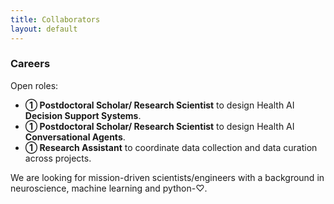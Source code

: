 ```yaml
---
title: Collaborators
layout: default
---
```


### Careers 
Open roles:

- **① Postdoctoral Scholar/ Research Scientist** to design Health AI **Decision Support Systems**. 
- **① Postdoctoral Scholar/ Research Scientist** to design Health AI **Conversational Agents**. 
- **① Research Assistant** to coordinate data collection and data curation across projects.  

We are looking for mission-driven scientists/engineers with a background in neuroscience, machine learning and python-♡. 